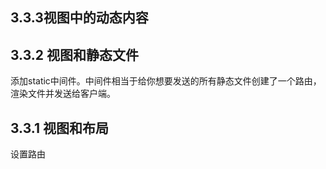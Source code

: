 ## 3.3.3视图中的动态内容

## 3.3.2 视图和静态文件
添加static中间件。中间件相当于给你想要发送的所有静态文件创建了一个路由，渲染文件并发送给客户端。

## 3.3.1 视图和布局
设置路由